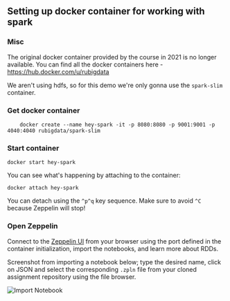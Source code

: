 ## Setting up docker container for working with spark

### Misc
The original docker container provided by the course in 2021 is no longer available. You can find all the docker containers here - https://hub.docker.com/u/rubigdata 

We aren't using hdfs, so for this demo we're only gonna use the `spark-slim` container.

### Get docker container
```
    docker create --name hey-spark -it -p 8080:8080 -p 9001:9001 -p 4040:4040 rubigdata/spark-slim
```
### Start container
```
docker start hey-spark
```

You can see what's happening by attaching to the container:

```
docker attach hey-spark
```

You can detach using the `^p^q` key sequence. Make sure to avoid `^C` because Zeppelin will stop!

### Open Zeppelin

Connect to the [Zeppelin UI](http://localhost:9001) from your browser using the port defined in the container initialization, import the notebooks, and learn more about RDDs.

Screenshot from importing a notebook below; type the desired name, click on JSON and select 
the corresponding `.zpln` file from your cloned assignment repository using the file browser.

![Import Notebook](import-notebook.png)
